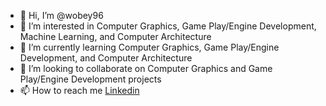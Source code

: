 - 👋 Hi, I’m @wobey96
- 👀 I’m interested in Computer Graphics, Game Play/Engine Development, Machine Learning, and Computer Architecture
- 🌱 I’m currently learning Computer Graphics, Game Play/Engine Development, and Computer Architecture 
- 💞️ I’m looking to collaborate on Computer Graphics and Game Play/Engine Development projects
- 📫 How to reach me [Linkedin](https://www.linkedin.com/in/wallace-obey-393672b0)

<!---
wobey96/wobey96 is a ✨ special ✨ repository because its `README.md` (this file) appears on your GitHub profile.
You can click the Preview link to take a look at your changes.
--->
